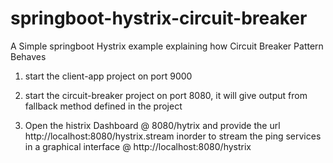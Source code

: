 # springboot-hystrix-circuit-breaker
A Simple springboot Hystrix example explaining how Circuit Breaker Pattern Behaves


1. start the client-app project on port 9000

2. start the circuit-breaker project on port 8080, it will give output from fallback method defined in the project

3. Open the histrix Dashboard @ 8080/hytrix and provide the url http://localhost:8080/hystrix.stream inorder to stream the ping services in a graphical interface @ http://localhost:8080/hystrix
